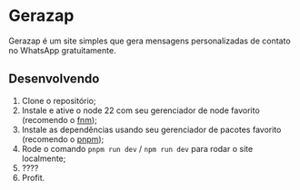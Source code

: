 # Gerazap

Gerazap é um site simples que gera mensagens personalizadas de contato no WhatsApp gratuitamente.

## Desenvolvendo

1. Clone o repositório;
2. Instale e ative o node 22 com seu gerenciador de node favorito (recomendo o [fnm](https://github.com/Schniz/fnm));
3. Instale as dependências usando seu gerenciador de pacotes favorito (recomendo o [pnpm](https://pnpm.io/));
4. Rode o comando `pnpm run dev` / `npm run dev` para rodar o site localmente;
5. ????
6. Profit.
